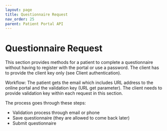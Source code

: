 ```yaml
---
layout: page
title: Questionnaire Request
nav_order: 25
parent: Patient Portal API
---
```


# Questionnaire Request
This section provides methods for a patient to complete a questionnaire without having to register with the portal or use a password. The client has to provide the client key only (see Client authentication).Workflow: The patient gets the email which includes URL address to the online portal and the validation key (URL get parameter). The client needs to provide validation key within each request in this section.The process goes through these steps:- Validation process through email or phone- Save questionnaire (they are allowed to come back later)- Submit questionnaire